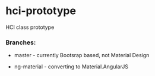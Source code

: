hci-prototype
=============

HCI class prototype

### Branches:

* master - currently Bootsrap based, not Material Design

* ng-material - converting to Material.AngularJS



